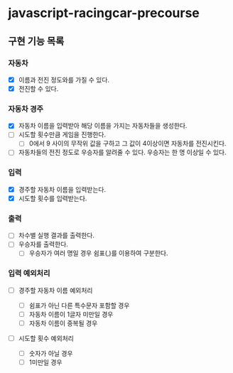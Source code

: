 # javascript-racingcar-precourse

## 구현 기능 목록

### 자동차

- [x] 이름과 전진 정도와를 가질 수 있다.
- [x] 전진할 수 있다.

### 자동차 경주

- [x] 자동차 이름을 입력받아 해당 이름을 가지는 자동차들을 생성한다.
- [ ] 시도할 횟수만큼 게임을 진행한다.
  - [ ] 0에서 9 사이의 무작위 값을 구하고 그 값이 4이상이면 자동차를 전진시킨다.
- [ ] 자동차들의 전진 정도로 우승자를 알려줄 수 있다. 우승자는 한 명 이상일 수 있다.

### 입력

- [x] 경주할 자동차 이름을 입력받는다.
- [x] 시도할 횟수를 입력받는다.

### 출력

- [ ] 차수별 실행 결과를 출력한다.
- [ ] 우승자를 출력한다.
  - [ ] 우승자가 여러 명일 경우 쉼표(,)를 이용하여 구분한다.

### 입력 예외처리

- [ ] 경주할 자동차 이름 예외처리

  - [ ] 쉼표가 아닌 다른 특수문자 포함할 경우
  - [ ] 자동차 이름이 1글자 미만일 경우
  - [ ] 자동차 이름이 중복될 경우

- [ ] 시도할 횟수 예외처리
  - [ ] 숫자가 아닐 경우
  - [ ] 1미만일 경우

